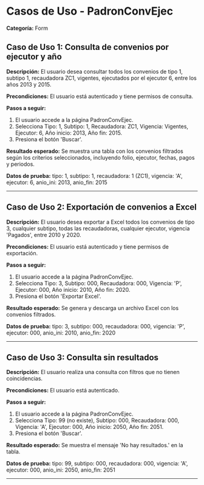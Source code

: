 # Casos de Uso - PadronConvEjec

**Categoría:** Form

## Caso de Uso 1: Consulta de convenios por ejecutor y año

**Descripción:** El usuario desea consultar todos los convenios de tipo 1, subtipo 1, recaudadora ZC1, vigentes, ejecutados por el ejecutor 6, entre los años 2013 y 2015.

**Precondiciones:**
El usuario está autenticado y tiene permisos de consulta.

**Pasos a seguir:**
1. El usuario accede a la página PadronConvEjec.
2. Selecciona Tipo: 1, Subtipo: 1, Recaudadora: ZC1, Vigencia: Vigentes, Ejecutor: 6, Año inicio: 2013, Año fin: 2015.
3. Presiona el botón 'Buscar'.

**Resultado esperado:**
Se muestra una tabla con los convenios filtrados según los criterios seleccionados, incluyendo folio, ejecutor, fechas, pagos y periodos.

**Datos de prueba:**
tipo: 1, subtipo: 1, recaudadora: 1 (ZC1), vigencia: 'A', ejecutor: 6, anio_ini: 2013, anio_fin: 2015

---

## Caso de Uso 2: Exportación de convenios a Excel

**Descripción:** El usuario desea exportar a Excel todos los convenios de tipo 3, cualquier subtipo, todas las recaudadoras, cualquier ejecutor, vigencia 'Pagados', entre 2010 y 2020.

**Precondiciones:**
El usuario está autenticado y tiene permisos de exportación.

**Pasos a seguir:**
1. El usuario accede a la página PadronConvEjec.
2. Selecciona Tipo: 3, Subtipo: 000, Recaudadora: 000, Vigencia: 'P', Ejecutor: 000, Año inicio: 2010, Año fin: 2020.
3. Presiona el botón 'Exportar Excel'.

**Resultado esperado:**
Se genera y descarga un archivo Excel con los convenios filtrados.

**Datos de prueba:**
tipo: 3, subtipo: 000, recaudadora: 000, vigencia: 'P', ejecutor: 000, anio_ini: 2010, anio_fin: 2020

---

## Caso de Uso 3: Consulta sin resultados

**Descripción:** El usuario realiza una consulta con filtros que no tienen coincidencias.

**Precondiciones:**
El usuario está autenticado.

**Pasos a seguir:**
1. El usuario accede a la página PadronConvEjec.
2. Selecciona Tipo: 99 (no existe), Subtipo: 000, Recaudadora: 000, Vigencia: 'A', Ejecutor: 000, Año inicio: 2050, Año fin: 2051.
3. Presiona el botón 'Buscar'.

**Resultado esperado:**
Se muestra el mensaje 'No hay resultados.' en la tabla.

**Datos de prueba:**
tipo: 99, subtipo: 000, recaudadora: 000, vigencia: 'A', ejecutor: 000, anio_ini: 2050, anio_fin: 2051

---

